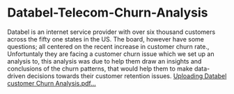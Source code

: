 # Databel-Telecom-Churn-Analysis
Databel is an internet service provider with over six thousand customers across the fifty one states in the US. The board, however have some questions; all centered on the recent increase in customer churn rate., Unfortuntaly they are facing a customer churn issue which we set up an analysis to, this analysis was due to help them draw an insights and conclusions of the churn patterns, that would help them to make data-driven decisions towards their customer retention issues.
[Uploading Databel customer Churn Analysis.pdf…]()
